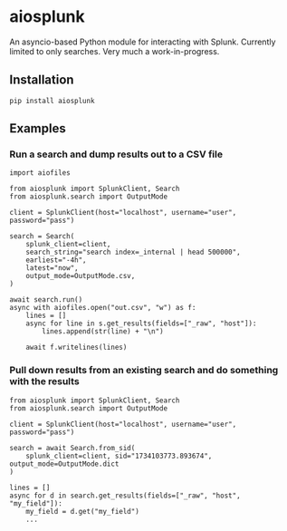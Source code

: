 # aiosplunk

An asyncio-based Python module for interacting with Splunk. Currently limited to only searches.
Very much a work-in-progress.

## Installation

`pip install aiosplunk`

## Examples

### Run a search and dump results out to a CSV file

```
import aiofiles

from aiosplunk import SplunkClient, Search
from aiosplunk.search import OutputMode

client = SplunkClient(host="localhost", username="user", password="pass")

search = Search(
    splunk_client=client,
    search_string="search index=_internal | head 500000",
    earliest="-4h",
    latest="now",
    output_mode=OutputMode.csv,
)

await search.run()
async with aiofiles.open("out.csv", "w") as f:
    lines = []
    async for line in s.get_results(fields=["_raw", "host"]):
        lines.append(str(line) + "\n")

    await f.writelines(lines)
```

### Pull down results from an existing search and do something with the results

```
from aiosplunk import SplunkClient, Search
from aiosplunk.search import OutputMode

client = SplunkClient(host="localhost", username="user", password="pass")

search = await Search.from_sid(
    splunk_client=client, sid="1734103773.893674", output_mode=OutputMode.dict
)

lines = []
async for d in search.get_results(fields=["_raw", "host", "my_field"]):
    my_field = d.get("my_field")
    ...

```